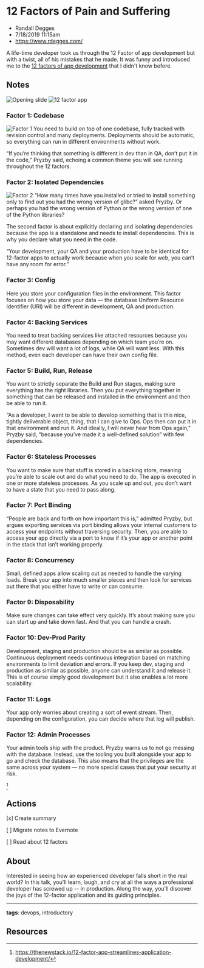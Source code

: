 # 12 Factors of Pain and Suffering

* Randall Degges
* 7/18/2019 11:15am
* https://www.rdegges.com/

<!-- Summary: -->
A life-time developer took us through the 12 Factor of app development but with a twist, all of his mistakes that he made. It was funny and introduced me to the [12 factors of app development](https://thenewstack.io/12-factor-app-streamlines-application-development/) that I didn't know before.

## Notes
![Opening slide](../images/kcdc.7-18-19.11.14.26.jpg)
![12 factor app](../images/kcdc.7-18-19.11.18.43.jpg)
### Factor 1: Codebase
![Factor 1](../images/kcdc.7-18-19.11.19.54.jpg)
You need to build on top of one codebase, fully tracked with revision control and many deployments. Deployments should be automatic, so everything can run in different environments without work.

“If you’re thinking that something is different in dev than in QA, don’t put it in the code,” Pryzby said, echoing a common theme you will see running throughout the 12 factors.

### Factor 2: Isolated Dependencies
![Factor 2](../images/kcdc.7-18-19.11.25.56.jpg)
“How many times have you installed or tried to install something only to find out you had the wrong version of glibc?” asked Pryzby. Or perhaps you had the wrong version of Python or the wrong version of one of the Python libraries?

The second factor is about explicitly declaring and isolating dependencies because the app is a standalone and needs to install dependencies. This is why you declare what you need in the code.

“Your development, your QA and your production have to be identical for 12-factor apps to actually work because when you scale for web, you can’t have any room for error.”

### Factor 3: Config
Here you store your configuration files in the environment. This factor focuses on how you store your data — the database Uniform Resource Identifier (URI) will be different in development, QA and production.

### Factor 4: Backing Services
You need to treat backing services like attached resources because you may want different databases depending on which team you’re on. Sometimes dev will want a lot of logs, while QA will want less. With this method, even each developer can have their own config file.

### Factor 5: Build, Run, Release
You want to strictly separate the Build and Run stages, making sure everything has the right libraries. Then you put everything together in something that can be released and installed in the environment and then be able to run it.

“As a developer, I want to be able to develop something that is this nice, tightly deliverable object, thing, that I can give to Ops. Ops then can put it in that environment and run it. And ideally, I will never hear from Ops again,” Pryzby said, “because you’ve made it a well-defined solution” with few dependencies.

### Factor 6: Stateless Processes
You want to make sure that stuff is stored in a backing store, meaning you’re able to scale out and do what you need to do. The app is executed in one or more stateless processes. As you scale up and out, you don’t want to have a state that you need to pass along.

### Factor 7: Port Binding
“People are back and forth on how important this is,” admitted Pryzby, but argues exporting services via port binding allows your internal customers to access your endpoints without traversing security. Then, you are able to access your app directly via a port to know if it’s your app or another point in the stack that isn’t working properly.

### Factor 8: Concurrency
Small, defined apps allow scaling out as needed to handle the varying loads. Break your app into much smaller pieces and then look for services out there that you either have to write or can consume.

### Factor 9: Disposability
Make sure changes can take effect very quickly. It’s about making sure you can start up and take down fast. And that you can handle a crash.

### Factor 10: Dev-Prod Parity
Development, staging and production should be as similar as possible. Continuous deployment needs continuous integration based on matching environments to limit deviation and errors. If you keep dev, staging and production as similar as possible, anyone can understand it and release it. This is of course simply good development but it also enables a lot more scalability.

### Factor 11: Logs
Your app only worries about creating a sort of event stream. Then, depending on the configuration, you can decide where that log will publish.

### Factor 12: Admin Processes
Your admin tools ship with the product. Pryzby warns us to not go messing with the database. Instead, use the tooling you built alongside your app to go and check the database. This also means that the privileges are the same across your system — no more special cases that put your security at risk.

[^1]

## Actions
[x] Create summary

[ ] Migrate notes to Evernote

[ ] Read about 12 factors

## About
Interested in seeing how an experienced developer falls short in the real world? In this talk, you'll learn, laugh, and cry at all the ways a professional developer has screwed up -- in production. Along the way, you'll discover the joys of the 12-factor application and its guiding principles.

-----------------------
**tags**: devops, introductory

## Resources

<!-- Footnotes -->
[^1]: https://thenewstack.io/12-factor-app-streamlines-application-development/

